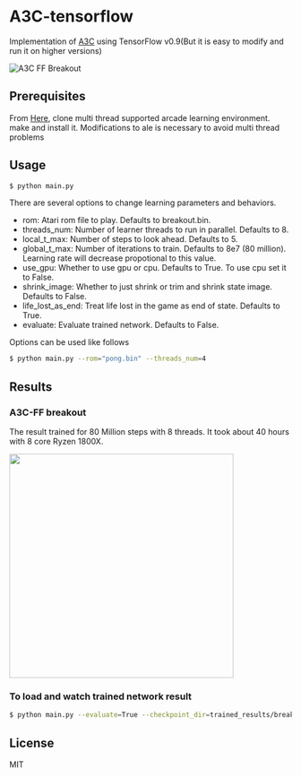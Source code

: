 # A3C-tensorflow
Implementation of [A3C](https://arxiv.org/pdf/1602.01783.pdf) using TensorFlow v0.9(But it is easy to modify and run it on higher versions)

![A3C FF Breakout](https://raw.githubusercontent.com/yuishihara/A3C-tensorflow/master/trained_results/breakout/breakout_result.gif)

## Prerequisites
From [Here](https://github.com/yuishihara/Arcade-Learning-Environment/tree/multi_thread), clone multi thread supported arcade learning environment.
make and install it. Modifications to ale is necessary to avoid multi thread problems

## Usage

```sh
$ python main.py
```

There are several options to change learning parameters and behaviors.

- rom: Atari rom file to play. Defaults to breakout.bin.
- threads_num: Number of learner threads to run in parallel. Defaults to 8.
- local_t_max: Number of steps to look ahead. Defaults to 5.
- global_t_max: Number of iterations to train. Defaults to 8e7 (80 million). Learning rate will decrease propotional to this value.
- use_gpu: Whether to use gpu or cpu. Defaults to True. To use cpu set it to False.
- shrink_image: Whether to just shrink or trim and shrink state image. Defaults to False.
- life_lost_as_end: Treat life lost in the game as end of state. Defaults to True.
- evaluate: Evaluate trained network. Defaults to False.

Options can be used like follows

```sh
$ python main.py --rom="pong.bin" --threads_num=4
```

## Results

### A3C-FF breakout

The result trained for 80 Million steps with 8 threads. It took about 40 hours with 8 core Ryzen 1800X.

<img src="https://raw.githubusercontent.com/yuishihara/A3C-tensorflow/master/trained_results/breakout/breakout_result.png" width="400">

### To load and watch trained network result

```sh
$ python main.py --evaluate=True --checkpoint_dir=trained_results/breakout/ --trained_file=network_parameters-80002500
```

## License
MIT
